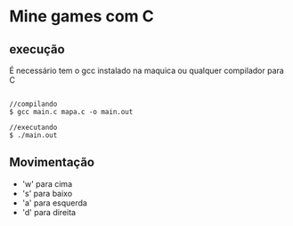 # Mine games com C
## execução
É necessário tem o gcc instalado na maquica ou qualquer compilador para C

```shell

//compilando
$ gcc main.c mapa.c -o main.out

//executando
$ ./main.out
```

## Movimentação
* 'w' para cima
* 's' para baixo
* 'a' para esquerda
* 'd' para direita